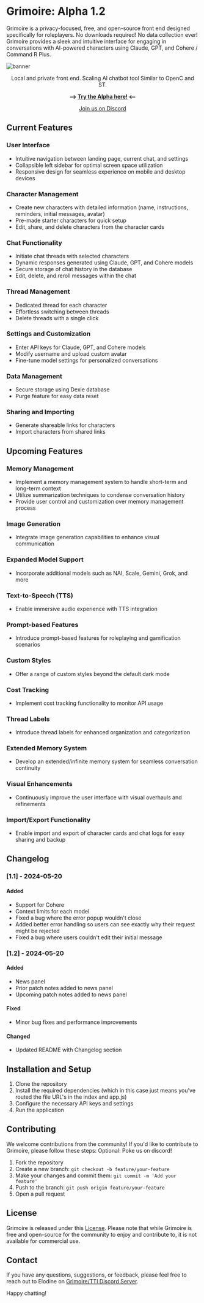 # Grimoire: Alpha 1.2

Grimoire is a privacy-focused, free, and open-source front end designed specifically for roleplayers. No downloads required! No data collection ever! Grimoire provides a sleek and intuitive interface for engaging in conversations with AI-powered characters using Claude, GPT, and Cohere / Command R Plus.


![banner](https://ttalesinteractive.com/grimoire/grimoireBan3.png)


<p align="center">Local and private front end. Scaling AI chatbot tool Similar to OpenC and ST.</p>

<p align="center"><b>⟶ <a href="https://ttalesinteractive.com/grimoire/alpha.html">Try the Alpha here!</a> ⟵</b></p>

<p align="center"><a href="https://discord.gg/Tr8vvRUuCv">Join us on Discord</a></p>

## Current Features

### User Interface
- Intuitive navigation between landing page, current chat, and settings
- Collapsible left sidebar for optimal screen space utilization
- Responsive design for seamless experience on mobile and desktop devices

### Character Management
- Create new characters with detailed information (name, instructions, reminders, initial messages, avatar)
- Pre-made starter characters for quick setup
- Edit, share, and delete characters from the character cards

### Chat Functionality
- Initiate chat threads with selected characters
- Dynamic responses generated using Claude, GPT, and Cohere models
- Secure storage of chat history in the database
- Edit, delete, and reroll messages within the chat

### Thread Management
- Dedicated thread for each character
- Effortless switching between threads
- Delete threads with a single click

### Settings and Customization
- Enter API keys for Claude, GPT, and Cohere models
- Modify username and upload custom avatar
- Fine-tune model settings for personalized conversations

### Data Management
- Secure storage using Dexie database
- Purge feature for easy data reset

### Sharing and Importing
- Generate shareable links for characters
- Import characters from shared links

## Upcoming Features

### Memory Management
- Implement a memory management system to handle short-term and long-term context
- Utilize summarization techniques to condense conversation history
- Provide user control and customization over memory management process

### Image Generation
- Integrate image generation capabilities to enhance visual communication

### Expanded Model Support
- Incorporate additional models such as NAI, Scale, Gemini, Grok, and more

### Text-to-Speech (TTS)
- Enable immersive audio experience with TTS integration

### Prompt-based Features
- Introduce prompt-based features for roleplaying and gamification scenarios

### Custom Styles
- Offer a range of custom styles beyond the default dark mode

### Cost Tracking
- Implement cost tracking functionality to monitor API usage

### Thread Labels
- Introduce thread labels for enhanced organization and categorization

### Extended Memory System
- Develop an extended/infinite memory system for seamless conversation continuity

### Visual Enhancements
- Continuously improve the user interface with visual overhauls and refinements

### Import/Export Functionality
- Enable import and export of character cards and chat logs for easy sharing and backup

## Changelog

### [1.1] - 2024-05-20
#### Added
- Support for Cohere
- Context limits for each model
- Fixed a bug where the error popup wouldn't close
- Added better error handling so users can see exactly why their request might be rejected
- Fixed a bug where users couldn't edit their initial message

### [1.2] - 2024-05-20
#### Added
- News panel
- Prior patch notes added to news panel
- Upcoming patch notes added to news panel

#### Fixed
- Minor bug fixes and performance improvements

#### Changed
- Updated README with Changelog section

## Installation and Setup
1. Clone the repository
2. Install the required dependencies (which in this case just means you've routed the file URL's in the index and app.js)
3. Configure the necessary API keys and settings
4. Run the application

## Contributing
We welcome contributions from the community! If you'd like to contribute to Grimoire, please follow these steps:
Optional: Poke us on discord!
1. Fork the repository
2. Create a new branch: `git checkout -b feature/your-feature`
3. Make your changes and commit them: `git commit -m 'Add your feature'`
4. Push to the branch: `git push origin feature/your-feature`
5. Open a pull request

## License
Grimoire is released under this [License](https://github.com/ElodineOfficial/Grimoire/blob/main/LICENSE). Please note that while Grimoire is free and open-source for the community to enjoy and contribute to, it is not available for commercial use.

## Contact
If you have any questions, suggestions, or feedback, please feel free to reach out to Elodine on [Grimoire/TTI Discord Server](https://discord.gg/Tr8vvRUuCv).

Happy chatting!
